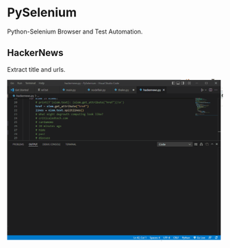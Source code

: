 # PySelenium
Python-Selenium Browser and Test Automation.





## HackerNews
Extract title and urls.

![App Screenshot](https://github.com/jiunnhwa/PySelenium/blob/main/pics/20220605%20HackerNews.gif)

